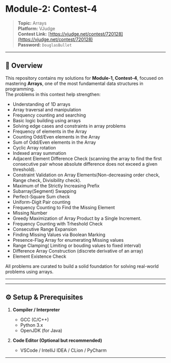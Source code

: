 # Module-2: Contest-4

> **Topic:** Arrays  
> **Platform:** VJudge  
> **Contest Link:** [https://vjudge.net/contest/720128](https://vjudge.net/contest/720128)  
> **Password:** `DouglasBullet`

---

## 📖 Overview

This repository contains my solutions for **Module-1, Contest-4**, focused on mastering **Arrays**, one of the most fundamental data structures in programming.  
The problems in this contest help strengthen:

- Understanding of 1D arrays  
- Array traversal and manipulation  
- Frequency counting and searching  
- Basic logic building using arrays  
- Solving edge cases and constraints in array problems
- Frequency of elements in the Array
- Counting Odd/Even elements in the Array
- Sum of Odd/Even elements in the Array 
- Cyclic Array rotation 
- Indexed array summation 
- Adjacent Element Difference Check (scanning the array to find the first consecutive pair whose absolute    difference does not exceed a given threshold).
- Constraint Validation on Array Elements(Non-decreasing order check, Range check, Divisibility check).
- Maximum of the Strictly Increasing Prefix
- Subarray(Segment) Swapping 
- Perfect-Square Sum check
- Uniform-Digit Pair counting
- Frequency Counting to Find the Missing Element
- Missing Number
- Greedy Maximization of Array Product by a Single Increment. 
- Frequency Counting with Trheshold Check
- Consecutive Range Expansion 
- Finding Missing Values via Boolean Marking 
- Presence-Flag Array for enumerating Missing values 
- Range Clamping( Limiting or bouding values to fixed interval)
- Difference Array Construction (discrete derivative of an array)
- Element Existence Check 


All problems are curated to build a solid foundation for solving real-world problems using arrays.

---



---

## ⚙️ Setup & Prerequisites

1. **Compiler / Interpreter**  
   - GCC (C/C++)  
   - Python 3.x  
   - OpenJDK (for Java)

2. **Code Editor (Optional but recommended)**  
   - VSCode / IntelliJ IDEA / CLion / PyCharm  

---


